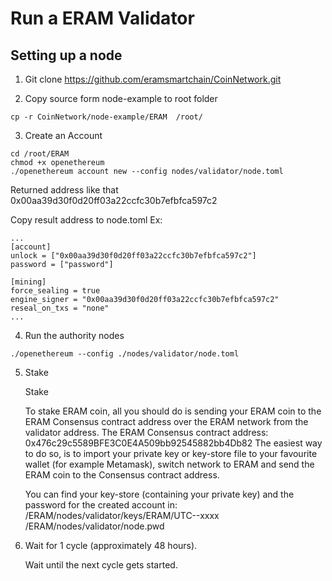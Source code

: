 # Run a ERAM Validator
## Setting up a node
1. Git clone https://github.com/eramsmartchain/CoinNetwork.git

2. Copy source form node-example to root folder
```
cp -r CoinNetwork/node-example/ERAM  /root/
```
3. Create an Account

```
cd /root/ERAM
chmod +x openethereum
./openethereum account new --config nodes/validator/node.toml
```
Returned address like that 0x00aa39d30f0d20ff03a22ccfc30b7efbfca597c2

Copy result address to node.toml
Ex:
```
...
[account]
unlock = ["0x00aa39d30f0d20ff03a22ccfc30b7efbfca597c2"]
password = ["password"]

[mining]
force_sealing = true
engine_signer = "0x00aa39d30f0d20ff03a22ccfc30b7efbfca597c2"
reseal_on_txs = "none"
...
```
4. Run the authority nodes
```
./openethereum --config ./nodes/validator/node.toml

```
5. Stake

    Stake

    To stake ERAM coin, all you should do is sending your ERAM coin to the ERAM Consensus contract address over the ERAM network from the validator address.
    The ERAM Consensus contract address: 0x476c29c5589BFE3C0E4A509bb92545882bb4Db82
    The easiest way to do so, is to import your private key or key-store file to your favourite wallet (for example Metamask), switch network to ERAM and send the ERAM coin to the Consensus contract address.

    You can find your key-store (containing your private key) and the password for the created account in:
    /ERAM/nodes/validator/keys/ERAM/UTC--xxxx
    /ERAM/nodes/validator/node.pwd

6. Wait for 1 cycle (approximately 48 hours).

    Wait until the next cycle gets started.
